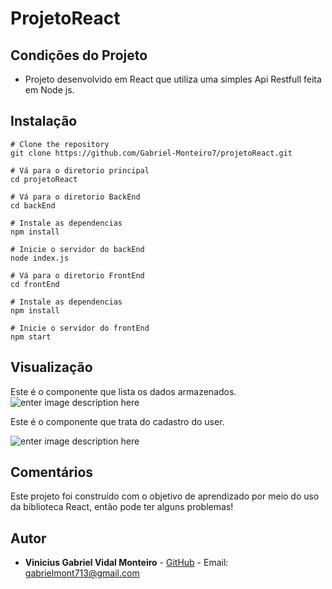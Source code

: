 

# ProjetoReact

## Condições do Projeto

 - Projeto desenvolvido em React que utiliza uma simples Api Restfull  feita em Node js.
 
## Instalação
	
    # Clone the repository
    git clone https://github.com/Gabriel-Monteiro7/projetoReact.git

	# Vá para o diretorio principal 
	cd projetoReact
	
	# Vá para o diretorio BackEnd
	cd backEnd

	# Instale as dependencias
	npm install

	# Inicie o servidor do backEnd
	node index.js
	
	# Vá para o diretorio FrontEnd
	cd frontEnd
	
	# Instale as dependencias
	npm install

	# Inicie o servidor do frontEnd
	npm start
	

## Visualização

Este é o componente que lista os dados armazenados.
![enter image description here](https://lh3.googleusercontent.com/iIntbX3sO5mI8MaVH5kXX8qa8AH7Gy8XZ51636fbgLM8PYLKpsYkmIj9KfpwarR2GdfOJPwcop4W)


Este é o componente que trata do cadastro do user.

![enter image description here](https://lh3.googleusercontent.com/arHTJIfJ9t9pEDSw2vmwBFyiYa1f38nutZHSfnxNkqCHEZGfdmTOQx2bu2BFksYt6rSMYKljOQbd)

## Comentários
Este projeto foi construído com o objetivo de aprendizado por meio do uso da biblioteca React, então pode ter alguns problemas! 

## Autor
- **Vinicius Gabriel Vidal Monteiro** - [GitHub](https://github.com/Gabriel-Monteiro7) - Email: [gabrielmont713@gmail.com](mailto:gabrielmont713@gmail.com)



